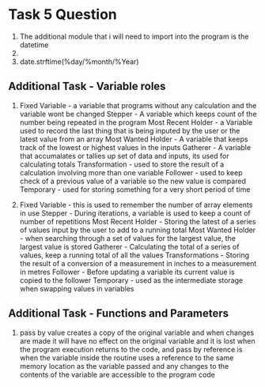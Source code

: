 # Task 5 Question

1. The additional module that i will need to import into the program is the datetime
2. 
3. date.strftime(%day/%month/%Year)

## Additional Task - Variable roles

1. Fixed Variable - a variable that programs without any calculation and the variable wont be changed
   Stepper - A variable which keeps count of the number being repeated in the program
   Most Recent Holder - a Variable used to record the last thing that is being inputed by the user or the latest value from an array
   Most Wanted Holder - A variable that keeps track of the lowest or highest values in the inputs
   Gatherer - A variable that accumalates or tallies up set of data and inputs, its used for calculating totals
   Transformation - used to store the result of a calculation involving more than one variable
   Follower - used to keep check of a previous value of a variable so the new value is compared
   Temporary - used for storing something for a very short period of time

2. Fixed Variable - this is used to remember the number of array elements in use
   Stepper - During iterations, a variable is used to keep a count of number of repetitions
   Most Recent Holder - Storing the latest of a series of values input by the user to add to a running total
   Most Wanted Holder - when searching through a set  of values for the largest value, the largest value is stored
   Gatherer - Calculating the total of a series of values, keep a running total of all the values
   Transformations - Storing the result of a conversion of a measurement in inches to a measurement in metres
   Follower - Before updating a variable its current value is copied to the follower
   Temporary - used as the intermediate storage when swapping values in variables
   
## Additional Task - Functions and Parameters

1. pass by value creates a copy of the original variable and when changes are made it will have no effect on the original variable and it is lost when the program execution returns to the code,
and pass by reference is when the variable inside the routine uses a reference to the same memory location as the variable passed and any changes to the contents of the variable are accessible to the program code